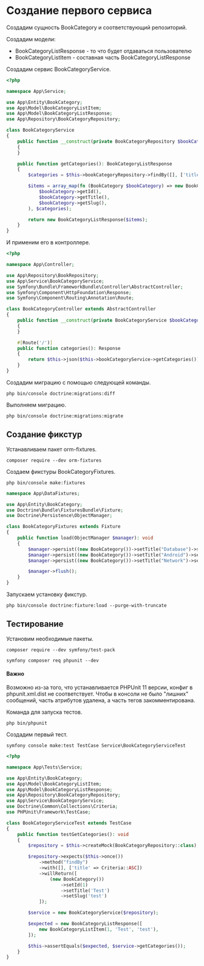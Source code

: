 # Создание первого сервиса

Создадим сущность BookCategory и соответствующий репозиторий.

Создадим модели:

- BookCategoryListResponse - то что будет отдаваться пользователю
- BookCategoryListItem - составная часть BookCategoryListResponse

Создадим сервис BookCategoryService.

```php
<?php

namespace App\Service;

use App\Entity\BookCategory;
use App\Model\BookCategoryListItem;
use App\Model\BookCategoryListResponse;
use App\Repository\BookCategoryRepository;

class BookCategoryService
{
    public function __construct(private BookCategoryRepository $bookCategoryRepository)
    {
    }

    public function getCategories(): BookCategoryListResponse
    {
        $categories = $this->bookCategoryRepository->findBy([], ['title' => 'ASC']);

        $items = array_map(fn (BookCategory $bookCategory) => new BookCategoryListItem(
            $bookCategory->getId(),
            $bookCategory->getTitle(),
            $bookCategory->getSlug(),
        ), $categories);

        return new BookCategoryListResponse($items);
    }
}
```

И применим его в контроллере.

```php
<?php

namespace App\Controller;

use App\Repository\BookRepository;
use App\Service\BookCategoryService;
use Symfony\Bundle\FrameworkBundle\Controller\AbstractController;
use Symfony\Component\HttpFoundation\Response;
use Symfony\Component\Routing\Annotation\Route;

class BookCategoryController extends AbstractController
{
    public function __construct(private BookCategoryService $bookCategoryService)
    {
    }

    #[Route('/')]
    public function categories(): Response
    {
        return $this->json($this->bookCategoryService->getCategories());
    }
}

```

Создадим миграцию с помощью следующей команды.

```
php bin/console doctrine:migrations:diff
```

Выполняем миграцию.

```
php bin/console doctrine:migrations:migrate
```

## Создание фикстур

Устанавливаем пакет orm-fixtures.

```
composer require --dev orm-fixtures
```

Создаем фикстуры BookCategoryFixtures.

```
php bin/console make:fixtures
```

```php
namespace App\DataFixtures;

use App\Entity\BookCategory;
use Doctrine\Bundle\FixturesBundle\Fixture;
use Doctrine\Persistence\ObjectManager;

class BookCategoryFixtures extends Fixture
{
    public function load(ObjectManager $manager): void
    {
        $manager->persist((new BookCategory())->setTitle("Database")->setSlug("database"));
        $manager->persist((new BookCategory())->setTitle("Android")->setSlug("android"));
        $manager->persist((new BookCategory())->setTitle("Network")->setSlug("network"));

        $manager->flush();
    }
}
```

Запускаем установку фикстур.

```
php bin/console doctrine:fixture:load --purge-with-truncate
```

## Тестирование

Установим необходимые пакеты.

```
composer require --dev symfony/test-pack

symfony composer req phpunit --dev
```

#### Важно

Возможно из-за того, что устанавливается PHPUnit 11 версии, конфиг в phpunit.xml.dist не соответствует. Чтобы в консоли не было "лишних" сообщений, часть атрибутов удалена, а часть тегов закомментирована.

Команда для запуска тестов.

```
php bin/phpunit
```

Создадим первый тест.

```
symfony console make:test TestCase Service\BookCategoryServiceTest
```

```php
<?php

namespace App\Tests\Service;

use App\Entity\BookCategory;
use App\Model\BookCategoryListItem;
use App\Model\BookCategoryListResponse;
use App\Repository\BookCategoryRepository;
use App\Service\BookCategoryService;
use Doctrine\Common\Collections\Criteria;
use PHPUnit\Framework\TestCase;

class BookCategoryServiceTest extends TestCase
{
    public function testGetCategories(): void
    {
        $repository = $this->createMock(BookCategoryRepository::class);

        $repository->expects($this->once())
            ->method("findBy")
            ->with([], ['title' => Criteria::ASC])
            ->willReturn([
                (new BookCategory())
                    ->setId(1)
                    ->setTitle('Test')
                    ->setSlug('test')
            ]);

        $service = new BookCategoryService($repository);

        $expected = new BookCategoryListResponse([
            new BookCategoryListItem(1, 'Test', 'test'),
        ]);

        $this->assertEquals($expected, $service->getCategories());
    }
}
```
